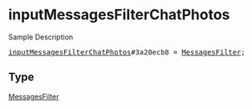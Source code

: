 # inputMessagesFilterChatPhotos

Sample Description

<pre>
<a href="../constructor/inputMessagesFilterChatPhotos.md">inputMessagesFilterChatPhotos</a>#3a20ecb8 = <a href="../type/MessagesFilter.md">MessagesFilter</a>;</pre>

## Type

<a href="../type/MessagesFilter.md">MessagesFilter</a>
